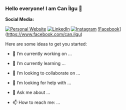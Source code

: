 ### Hello everyone! I am Can İlgu 👋

**Social Media:**

[![Personal Website](https://i.ibb.co/JyV7NGF/devilgu.png)](http://canilgu.com/)
[![LinkedIn](https://i.ibb.co/JrsQrP1/Linkedin-Logo-2003-2011.png)](https://www.linkedin.com/in/can-ilgu-657730198/)
[![Instagram](https://i.ibb.co/6w9kVfg/768px-Instagram-logo-2016-svg.png)](https://www.instagram.com/canilgu/)
[!Facebook](https://i.ibb.co/6BTvp51/f-logo-RGB-Hex-Blue-512.png)](https://www.facebook.com/can.ilgu)

Here are some ideas to get you started:

- 🔭 I’m currently working on ...

- 🌱 I’m currently learning ...
- 👯 I’m looking to collaborate on ...
- 🤔 I’m looking for help with ...
- 💬 Ask me about ...
- 📫 How to reach me: ...
